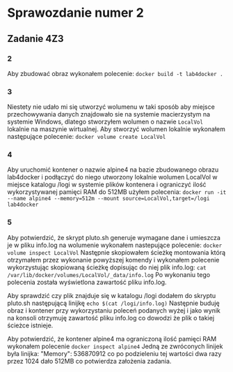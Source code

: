 # Sprawozdanie numer 2

## Zadanie 4Z3

### 2
Aby zbudować obraz wykonałem polecenie: ```docker build -t lab4docker .```

### 3
Niestety nie udało mi się utworzyć wolumenu w taki sposób aby miejsce przechowywania danych znajdowało sie na systemie macierzystym na systemie Windows, dlatego stworzyłem wolumen o nazwie ```LocalVol``` lokalnie na maszynie wirtualnej.
Aby stworzyć wolumen lokalnie wykonałem następujące polecenie: ```docker volume create LocalVol```

### 4
Aby uruchomić kontener o nazwie alpine4 na bazie zbudowanego obrazu lab4docker i podłączyć do niego utworzony lokalnie wolumen LocalVol w miejsce katalogu /logi w systemie plików kontenera i ograniczyć ilość wykorzystywanej pamięci RAM do 512MB użyłem polecenia:
```docker run -it --name alpine4 --memory=512m --mount source=LocalVol,target=/logi lab4docker```

### 5
Aby potwierdzić, że skrypt pluto.sh generuje wymagane dane i umieszcza je w pliku info.log na wolumenie wykonałem nastepujące polecenie:
```docker volume inspect LocalVol```
Następnie skopiowałem ścieżkę montowania którą otrzymałem przez wykonanie powyższej komendy i wykonałem polecenie wykorzystując skopiowaną ścieżkę dopisując do niej plik info.log:
```cat /var/lib/docker/volumes/LocalVol/_data/info.log```
Po wykonaniu tego polecenia została wyświetlona zawartość pliku info.log.

Aby sprawdzić czy plik znajduje się w katalogu /logi dodałem do skryptu pluto.sh następującą linijkę ```echo $(cat /logi/info.log)``` Następnie buduję obraz i kontener przy wykorzystaniu poleceń podanych wyżej i jako wynik na konsoli otrzymuję zawartość pliku info.log co dowodzi że plik o takiej ścieżce istnieje.

Aby potwierdzić, że kontener alpine4 ma ograniczoną ilość pamięci RAM wykonałem polecenie ```docker inspect alpine4```
Jedną ze zwróconych linijek była linijka: "Memory": 536870912 co po podzieleniu tej wartości dwa razy przez 1024 dało 512MB co potwierdza założenia zadania.
